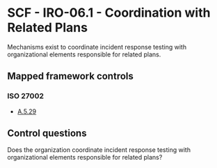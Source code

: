 # SCF - IRO-06.1 - Coordination with Related Plans
Mechanisms exist to coordinate incident response testing with organizational elements responsible for related plans. 
## Mapped framework controls
### ISO 27002
- [A.5.29](../iso27002/a-5.md#a529)
  
## Control questions
Does the organization coordinate incident response testing with organizational elements responsible for related plans? 
  